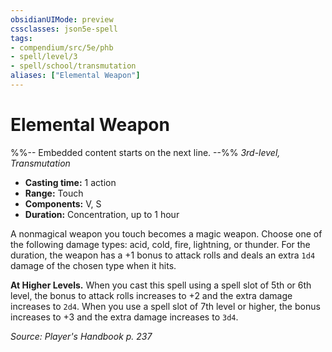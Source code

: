 ```yaml
---
obsidianUIMode: preview
cssclasses: json5e-spell
tags:
- compendium/src/5e/phb
- spell/level/3
- spell/school/transmutation
aliases: ["Elemental Weapon"]
---
```

# Elemental Weapon
%%-- Embedded content starts on the next line. --%%
*3rd-level, Transmutation*  

- **Casting time:** 1 action
- **Range:** Touch
- **Components:** V, S
- **Duration:** Concentration, up to 1 hour

A nonmagical weapon you touch becomes a magic weapon. Choose one of the following damage types: acid, cold, fire, lightning, or thunder. For the duration, the weapon has a +1 bonus to attack rolls and deals an extra `1d4` damage of the chosen type when it hits.

**At Higher Levels.** When you cast this spell using a spell slot of 5th or 6th level, the bonus to attack rolls increases to +2 and the extra damage increases to `2d4`. When you use a spell slot of 7th level or higher, the bonus increases to +3 and the extra damage increases to `3d4`.

*Source: Player's Handbook p. 237*